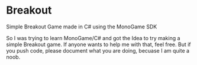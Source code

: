 # Breakout
Simple Breakout Game made in C# using the MonoGame SDK

So I was trying to learn MonoGame/C# and got the Idea to try making a simple Breakout game.
If anyone wants to help me with that, feel free. But if you push code, please document what you are doing, becuase I am quite a noob. 
